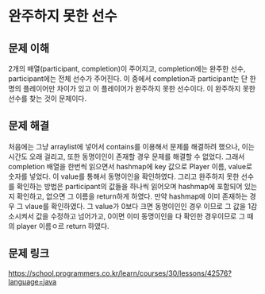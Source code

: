 # 완주하지 못한 선수

## 문제 이해
2개의 배열(participant, completion)이 주어지고, completion에는 완주한 선수, participant에는 전체 선수가 주어진다.
이 중에서 completion과 participant는 단 한 명의 플레이어만 차이가 있고 이 플레이어가 완주하지 못한 선수이다.
이 완주하지 못한 선수를 찾는 것이 문제이다.


## 문제 해결
처음에는 그냥 arraylist에 넣어서 contains를 이용해서 문제를 해결하려 했으나, 이는 시간도 오래 걸리고, 또한 동명이인이 존재할 경우 문제를 해결할 수 없었다.
그래서 completion 배열을 한번씩 읽으면서 hashmap에 key 값으로 Player 이름, value로 숫자를 넣었다. 이 value를 통해서 동명이인을 확인하였다.
그리고 완주하지 못한 선수를 확인하는 방법은 participant의 값들을 하나씩 읽어오며 hashmap에 포함되어 있는지 확인하고, 없으면 그 이름을 return하게 하였다.
만약 hashmap에 이미 존재하는 경우 그 vlaue를 확인하였다. 그 value가 0보다 크면 동명이인인 경우 이므로 그 값을 1감소시켜서 값을 수정하고 넘어가고, 0이면 이미
동명이인을 다 확인한 경우이므로 그 때의 player 이름ㅇ르 return 하였다.

## 문제 링크
https://school.programmers.co.kr/learn/courses/30/lessons/42576?language=java